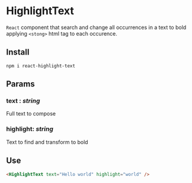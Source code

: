 # HighlightText
`React` component that search and change all occurrences in a text to bold applying `<stong>` html tag to each occurence.

## Install
```node
npm i react-highlight-text
```
## Params
### **text** : *string*
 Full text to compose
### **highlight**: *string*
  Text to find and transform to bold

## Use
```html
<HighlightText text="Hello world" highlight="world" />
```
